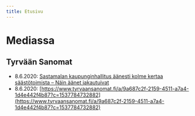 ```yaml
---
title: Etusivu
---
```

# Mediassa

## Tyrvään Sanomat
* 8.6.2020: [Sastamalan kaupunginhallitus äänesti kolme kertaa säästötoimista – Näin äänet jakautuivat](https://www.tyrvaansanomat.fi/a/c0974067-321c-4c75-8611-9081dae1e530?c=1537784732882)
* 8.6.2020: [https://www.tyrvaansanomat.fi/a/9a687c2f-2159-4511-a7a4-1d4e442f4b87?c=1537784732882](https://www.tyrvaansanomat.fi/a/9a687c2f-2159-4511-a7a4-1d4e442f4b87?c=1537784732882)
